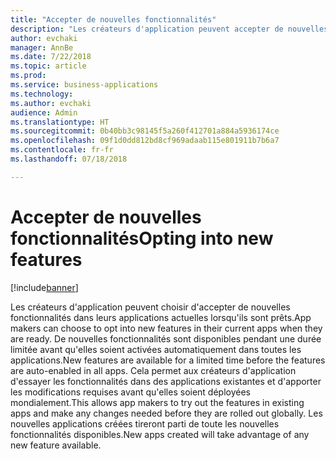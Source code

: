 ```yaml
---
title: "Accepter de nouvelles fonctionnalités"
description: "Les créateurs d'application peuvent accepter de nouvelles fonctionnalités lorsqu'ils sont prêts à les utiliser"
author: evchaki
manager: AnnBe
ms.date: 7/22/2018
ms.topic: article
ms.prod: 
ms.service: business-applications
ms.technology: 
ms.author: evchaki
audience: Admin
ms.translationtype: HT
ms.sourcegitcommit: 0b40bb3c98145f5a260f412701a884a5936174ce
ms.openlocfilehash: 09f1d0dd812bd8cf969adaab115e801911b7b6a7
ms.contentlocale: fr-fr
ms.lasthandoff: 07/18/2018

---
```

# <a name="opting-into-new-features"></a><span data-ttu-id="e9468-103">Accepter de nouvelles fonctionnalités</span><span class="sxs-lookup"><span data-stu-id="e9468-103">Opting into new features</span></span>


[!include[banner](../../includes/banner.md)]

<span data-ttu-id="e9468-104">Les créateurs d'application peuvent choisir d'accepter de nouvelles fonctionnalités dans leurs applications actuelles lorsqu'ils sont prêts.</span><span class="sxs-lookup"><span data-stu-id="e9468-104">App makers can choose to opt into new features in their current apps when they are ready.</span></span> <span data-ttu-id="e9468-105">De nouvelles fonctionnalités sont disponibles pendant une durée limitée avant qu'elles soient activées automatiquement dans toutes les applications.</span><span class="sxs-lookup"><span data-stu-id="e9468-105">New features are available for a limited time before the features are auto-enabled in all apps.</span></span> <span data-ttu-id="e9468-106">Cela permet aux créateurs d'application d'essayer les fonctionnalités dans des applications existantes et d'apporter les modifications requises avant qu'elles soient déployées mondialement.</span><span class="sxs-lookup"><span data-stu-id="e9468-106">This allows app makers to try out the features in existing apps and make any changes needed before they are rolled out globally.</span></span> <span data-ttu-id="e9468-107">Les nouvelles applications créées tireront parti de toute les nouvelles fonctionnalités disponibles.</span><span class="sxs-lookup"><span data-stu-id="e9468-107">New apps created will take advantage of any new feature available.</span></span>

